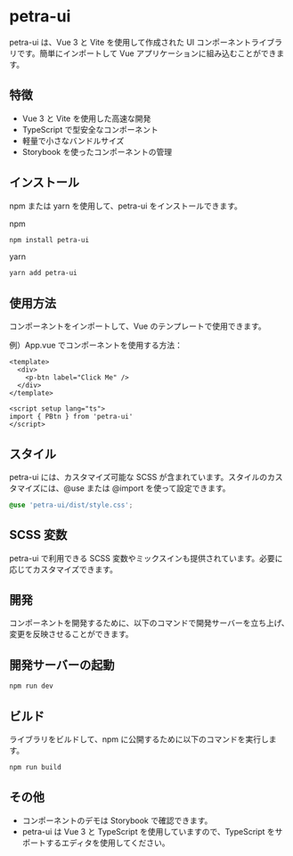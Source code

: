 # petra-ui

petra-ui は、Vue 3 と Vite を使用して作成された UI コンポーネントライブラリです。簡単にインポートして Vue アプリケーションに組み込むことができます。

## 特徴

- Vue 3 と Vite を使用した高速な開発
- TypeScript で型安全なコンポーネント
- 軽量で小さなバンドルサイズ
- Storybook を使ったコンポーネントの管理

## インストール

npm または yarn を使用して、petra-ui をインストールできます。

npm

```bash
npm install petra-ui
```

yarn

```bash
yarn add petra-ui
```

## 使用方法

コンポーネントをインポートして、Vue のテンプレートで使用できます。

例）App.vue でコンポーネントを使用する方法：

```vue
<template>
  <div>
    <p-btn label="Click Me" />
  </div>
</template>

<script setup lang="ts">
import { PBtn } from 'petra-ui'
</script>
```

## スタイル

petra-ui には、カスタマイズ可能な SCSS が含まれています。スタイルのカスタマイズには、@use または @import を使って設定できます。

```scss
@use 'petra-ui/dist/style.css';
```

## SCSS 変数

petra-ui で利用できる SCSS 変数やミックスインも提供されています。必要に応じてカスタマイズできます。

## 開発

コンポーネントを開発するために、以下のコマンドで開発サーバーを立ち上げ、変更を反映させることができます。

## 開発サーバーの起動

```bash
npm run dev
```

## ビルド

ライブラリをビルドして、npm に公開するために以下のコマンドを実行します。

```bash
npm run build
```

## その他

- コンポーネントのデモは Storybook で確認できます。
- petra-ui は Vue 3 と TypeScript を使用していますので、TypeScript をサポートするエディタを使用してください。
